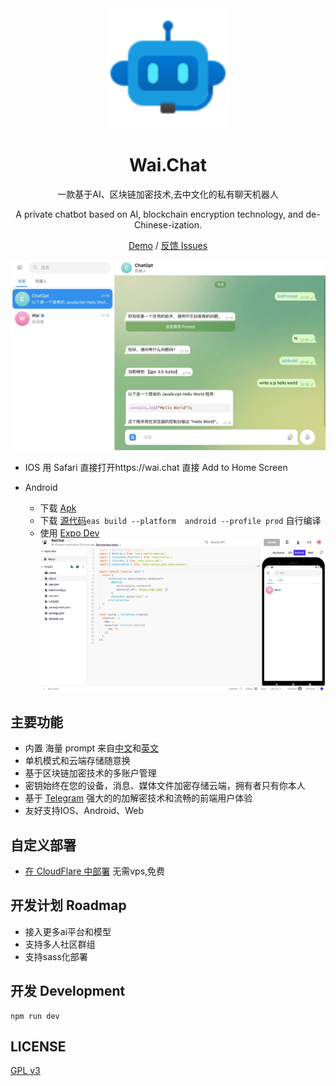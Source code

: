 <div align="center">
<img src="./public/icon-192x192.png" alt="预览"/>

<h1 align="center">Wai.Chat</h1>

一款基于AI、区块链加密技术,去中文化的私有聊天机器人

A private chatbot based on AI, blockchain encryption technology, and de-Chinese-ization.

[Demo](https://wai.chat/) / [反馈 Issues](https://github.com/ptp-build/wai-chat/issues)

![主界面](./public/screenshot.jpg)

</div>

- IOS
  用 Safari 直接打开https://wai.chat 直接 Add to Home Screen

- Android
  - 下载 [Apk](https://github.com/ptp-build/wai-chat-react-expo/releases/tag/v1.0.1)
  - 下载 [源代码](https://github.com/ptp-build/wai-chat-react-expo)```eas build --platform  android --profile prod```
    自行编译
  - 使用 [Expo Dev](https://snack.expo.dev/@wai.chat/waichat)
    ![expo](./docs/images/expo.jpeg)


## 主要功能

- 内置 海量 prompt 来自[中文](https://github.com/PlexPt/awesome-chatgpt-prompts-zh)和[英文](https://github.com/f/awesome-chatgpt-prompts)
- 单机模式和云端存储随意换
- 基于区块链加密技术的多账户管理
- 密钥始终在您的设备，消息、媒体文件加密存储云端，拥有者只有你本人
- 基于 [Telegram](https://github.com/Ajaxy/telegram-tt) 强大的的加解密技术和流畅的前端用户体验
- 友好支持IOS、Android、Web

## 自定义部署

- [在 CloudFlare 中部署](https://github.com/ptp-build/wai-chat/blob/main/docs/deploy-cloudflaure-pages.md) 无需vps,免费


## 开发计划 Roadmap
- 接入更多ai平台和模型
- 支持多人社区群组
- 支持sass化部署


## 开发 Development

```shell
npm run dev
```

## LICENSE

[GPL v3](https://github.com/ptp-build/wai-chat/blob/main/LICENSE)
